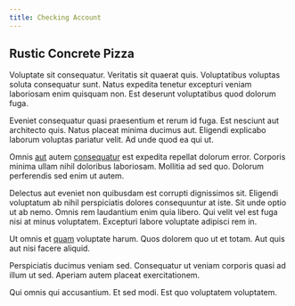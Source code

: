 ```yaml
---
title: Checking Account
---
```


## Rustic Concrete Pizza

Voluptate sit consequatur. Veritatis sit quaerat quis. Voluptatibus voluptas soluta consequatur sunt. Natus expedita tenetur excepturi veniam laboriosam enim quisquam non. Est deserunt voluptatibus quod dolorum fuga.

Eveniet consequatur quasi praesentium et rerum id fuga. Est nesciunt aut architecto quis. Natus placeat minima ducimus aut. Eligendi explicabo laborum voluptas pariatur velit. Ad unde quod ea qui ut.

Omnis [aut](/facere/temporibus/possimus/navigating_harness.md) autem [consequatur](/dolore/odio/dignissimos/mint_green.md) est expedita repellat dolorum error. Corporis minima ullam nihil doloribus laboriosam. Mollitia ad sed quo. Dolorum perferendis sed enim ut autem.

Delectus aut eveniet non quibusdam est corrupti dignissimos sit. Eligendi voluptatum ab nihil perspiciatis dolores consequuntur at iste. Sit unde optio ut ab nemo. Omnis rem laudantium enim quia libero. Qui velit vel est fuga nisi at minus voluptatem. Excepturi labore voluptate adipisci rem in.

Ut omnis et [quam](/earum/et/planner_lesotho_loti.md) voluptate harum. Quos dolorem quo ut et totam. Aut quis aut nisi facere aliquid.

Perspiciatis ducimus veniam sed. Consequatur ut veniam corporis quasi ad illum ut sed. Aperiam autem placeat exercitationem.

Qui omnis qui accusantium. Et sed modi. Est quo voluptatem voluptatem.
